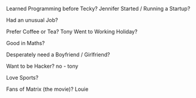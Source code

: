 Learned Programming before Tecky?
Jennifer
Started / Running a Startup?

Had an unusual Job?

Prefer Coffee or Tea?
Tony
Went to Working Holiday?


Good in Maths?

Desperately need a Boyfriend / Girlfriend?

Want to be Hacker?
no - tony

Love Sports?

Fans of Matrix (the movie)?
Louie